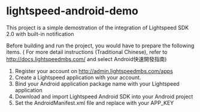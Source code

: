 lightspeed-android-demo
===================
This project is a simple demostration of the integration of Lightspeed SDK 2.0 with built-in notification

Before building and run the project, you would have to prepare the following items.
( For more detail instructions (Traditional Chinese), refer to http://docs.lightspeedmbs.com/ and select Android快速開發指南)

1. Register your account on http://admin.lightspeedmbs.com/apps
2. Create a Lightspeed application with your account.
3. Bind your Android application package name with your Lightspeed application
4. Download and import Lightspeed Android SDK into your Android project
5. Set the AndroidManifest.xml file and replace with your APP_KEY